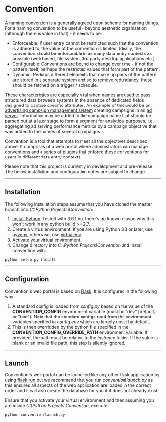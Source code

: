 # Convention

A naming convention is a generally agreed upon scheme for naming things. For a naming convention to be useful - beyond aesthetic organisation (although there is value in that) - it needs to be:
- Enforceable: If user entry cannot be restricted such that the convention is adhered to, the value of the convention is limited. Ideally, the convention should be enforceable in as many data entry contexts as possible (web based, file system, 3rd party desktop applications etc.)
- Configurable: Conventions are bound to change over time - if not the pattern itself, perhaps the restricted values that form part of the pattern.
- Dynamic: Perhaps different elements that make up parts of the pattern are stored in a separate system and so to remove redundancy, these should be fetched on a trigger / schedule.

These characteristics are especially vital when names are used to pass structured data between systems in the absence of dedicated fields designed to capture specific attributes. An example of this would be an [advertising campaign management system](https://www.techopedia.com/definition/30994/campaign-management-system-cms "Techopedia: Campaign Management System") creating campaigns in an [ad server](https://en.wikipedia.org/wiki/Ad_serving "Wiki: Ad serving"). Information may be added to the campaign name that should be parsed out at a later stage to form a segment for analytical purposes, i.e. aggregating ad serving performance metrics by a campaign objective that was added to the names of several campaigns.

Convention is a tool that attempts to meet all the objectives described above. It comprises of a web portal where administrators can manage conventions and a series of  plugins that enforce these conventions for users in different data entry contexts.

Please note that this project is currently in development and pre-release. The below installation and configuration notes are subject to change.


***


## Installation

The following installation steps assume that you have cloned the master branch into *C:\Python Projects\Convention*:
1. [Install Python](https://www.python.org/downloads/ "Download Python"). Tested with 3.6.1 but there's no known reason why this won't work in any python build >= 2.7.
2. Create a virtual environment. If you are using Python 3.3 or later, use [pyvenv](https://docs.python.org/3/library/venv.html "Python 3 Docs: venv"), otherwise, use [virtualenv](https://pypi.python.org/pypi/virtualenv "PyPI: virtualenv").
3. Activate your virtual environment.
4. Change directory into *C:\Python Projects\Convention* and Install convention with:
```
python setup.py install
```


***


## Configuration

Convention's web portal is based on [Flask](http://flask.pocoo.org/ "Flask"). It is configured in the following way:
1. A standard config is loaded from *config.py* based on the value of the **CONVENTION_CONFIG** environment variable (must be "dev" [default] or "test"). Note that the standard configs read from the environment variables specified in *config.env* which are largely unset by default.
2. This is then overridden by the python file specified in the **CONVENTION_CONFIG_OVERRIDE_PATH** environment variable. If provided, the path must be relative to the *instance* folder. If the value is blank or an invalid file path, this step is silently ignored.


***

## Launch

Convention's web portal can be launched like any other flask application by using [flask run](http://flask.pocoo.org/docs/0.12/quickstart/, "Flask: Quickstart") but we recommend that you run *convention\launch.py* as this ensures all aspects of the web application are loaded in the correct order and it will also create the database for you if it does not already exist.

Ensure that you activate your virtual environment and then assuming you are inside *C:\Python Projects\Convention*, execute:
```
python convention/launch.py
```

